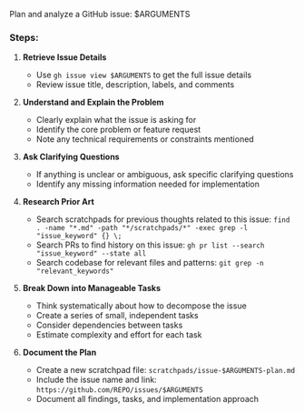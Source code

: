 Plan and analyze a GitHub issue: $ARGUMENTS

### Steps:

1. **Retrieve Issue Details**
   - Use `gh issue view $ARGUMENTS` to get the full issue details
   - Review issue title, description, labels, and comments

2. **Understand and Explain the Problem**
   - Clearly explain what the issue is asking for
   - Identify the core problem or feature request
   - Note any technical requirements or constraints mentioned

3. **Ask Clarifying Questions**
   - If anything is unclear or ambiguous, ask specific clarifying questions
   - Identify any missing information needed for implementation

4. **Research Prior Art**
   - Search scratchpads for previous thoughts related to this issue:
     `find . -name "*.md" -path "*/scratchpads/*" -exec grep -l "issue_keyword" {} \;`
   - Search PRs to find history on this issue:
     `gh pr list --search "issue_keyword" --state all`
   - Search codebase for relevant files and patterns:
     `git grep -n "relevant_keywords"`

5. **Break Down into Manageable Tasks**
   - Think systematically about how to decompose the issue
   - Create a series of small, independent tasks
   - Consider dependencies between tasks
   - Estimate complexity and effort for each task

6. **Document the Plan**
   - Create a new scratchpad file: `scratchpads/issue-$ARGUMENTS-plan.md`
   - Include the issue name and link: `https://github.com/REPO/issues/$ARGUMENTS`
   - Document all findings, tasks, and implementation approach
